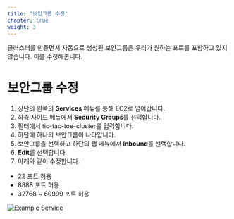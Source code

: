 ```yaml
---
title: "보안그룹 수정"
chapter: true
weight: 3
---
```


클러스터를 만들면서 자동으로 생성된 보안그룹은 우리가 원하는 포트를 포함하고 있지 않습니다.
이를 수정해줍니다.

# 보안그룹 수정

1. 상단의 왼쪽의 **Services** 메뉴를 통해 EC2로 넘어갑니다.
1. 좌측 사이드 메뉴에서 **Security Groups**를 선택합니다.
1. 필터에서 tic-tac-toe-cluster를 입력합니다.
1. 하단에 하나의 보안그룹이 나타압니다.
1. 보안그룹을 선택하고 하단의 탭 메뉴에서 **Inbound**를 선택합니다.
1. **Edit**를 선택합니다.
1. 아래와 같이 수정합니다.

* 22 포트 혀용
* 8888 포트 허용
* 32768 ~ 60999 포트 허용

![Example Service](/images/tic-tac-toe/ecs-sg.png)
